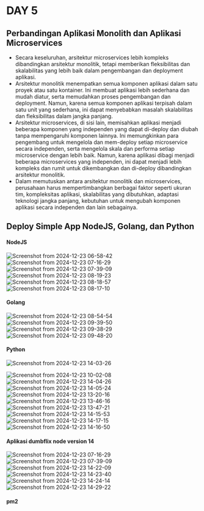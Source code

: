 # DAY 5
## Perbandingan Aplikasi Monolith dan Aplikasi Microservices
- Secara keseluruhan, arsitektur microservices lebih kompleks dibandingkan arsitektur monolitik, tetapi memberikan fleksibilitas dan skalabilitas yang lebih baik dalam pengembangan dan deployment aplikasi.
- Arsitektur monolitik menempatkan semua komponen aplikasi dalam satu proyek atau satu kontainer. Ini membuat aplikasi lebih sederhana dan mudah diatur, serta memudahkan proses pengembangan dan deployment. Namun, karena semua komponen aplikasi terpisah dalam satu unit yang sederhana, ini dapat menyebabkan masalah skalabilitas dan fleksibilitas dalam jangka panjang.
- Arsitektur microservices, di sisi lain, memisahkan aplikasi menjadi beberapa komponen yang independen yang dapat di-deploy dan diubah tanpa mempengaruhi komponen lainnya. Ini memungkinkan para pengembang untuk mengelola dan mem-deploy setiap microservice secara independen, serta mengelola skala dan performa setiap microservice dengan lebih baik. Namun, karena aplikasi dibagi menjadi beberapa microservices yang independen, ini dapat menjadi lebih kompleks dan rumit untuk dikembangkan dan di-deploy dibandingkan arsitektur monolitik.
- Dalam memutuskan antara arsitektur monolitik dan microservices, perusahaan harus mempertimbangkan berbagai faktor seperti ukuran tim, kompleksitas aplikasi, skalabilitas yang dibutuhkan, adaptasi teknologi jangka panjang, kebutuhan untuk mengubah komponen aplikasi secara independen dan lain sebagainya.
## Deploy Simple App NodeJS, Golang, dan Python
#### NodeJS
![Screenshot from 2024-12-23 06-58-42](https://github.com/user-attachments/assets/ad5d6c0b-3986-4d42-91af-a61f1dcb453c)
![Screenshot from 2024-12-23 07-16-29](https://github.com/user-attachments/assets/a158c2fa-df05-4fb1-8adf-60cad3952703)
![Screenshot from 2024-12-23 07-39-09](https://github.com/user-attachments/assets/3ea85836-bdb0-435e-877f-23286b040b23)
![Screenshot from 2024-12-23 08-19-23](https://github.com/user-attachments/assets/6a86ce3d-36ec-4627-b5fa-ff651f25b916)
![Screenshot from 2024-12-23 08-18-57](https://github.com/user-attachments/assets/1a206a80-eee2-4f59-879e-1d742679b429)
![Screenshot from 2024-12-23 08-17-10](https://github.com/user-attachments/assets/872a5b3f-7896-463b-b832-772712c001bc)
#### Golang
![Screenshot from 2024-12-23 08-54-54](https://github.com/user-attachments/assets/7c0764aa-6b1d-466e-abb9-69badc856da7)
![Screenshot from 2024-12-23 09-39-50](https://github.com/user-attachments/assets/8756c008-74a5-48e5-9e3c-6e6e2954c49a)
![Screenshot from 2024-12-23 09-38-29](https://github.com/user-attachments/assets/d340340b-3723-46a7-ba2b-2bad7c92f30f)
![Screenshot from 2024-12-23 09-48-20](https://github.com/user-attachments/assets/0771e518-c736-43f8-9117-5ecf38854c1c)
#### Python
![Screenshot from 2024-12-23 14-03-26](https://github.com/user-attachments/assets/3aa868bf-b796-410f-b4f3-7c661751ec0f)

![Screenshot from 2024-12-23 10-02-08](https://github.com/user-attachments/assets/aa7cd535-cce4-4db3-9820-ff2db539cc37)
![Screenshot from 2024-12-23 14-04-26](https://github.com/user-attachments/assets/bb01848f-ea32-4048-8472-435ad0855393)
![Screenshot from 2024-12-23 14-05-24](https://github.com/user-attachments/assets/06463ca2-fc08-4984-9d16-5303e2bc8743)
![Screenshot from 2024-12-23 13-20-16](https://github.com/user-attachments/assets/6ed44e9a-aaf4-4c6c-9102-be04081eacb4)
![Screenshot from 2024-12-23 13-46-16](https://github.com/user-attachments/assets/86be6265-10f0-42a0-b4fc-725d8fddd7b7)
![Screenshot from 2024-12-23 13-47-21](https://github.com/user-attachments/assets/adc1106e-c7a3-4a79-994e-ff559d61946b)
![Screenshot from 2024-12-23 14-15-53](https://github.com/user-attachments/assets/bce66fcb-2c88-43c7-802f-ff7110e05ade)
![Screenshot from 2024-12-23 14-17-15](https://github.com/user-attachments/assets/3f34ed6f-6afb-4b43-8538-49d4965f85de)
![Screenshot from 2024-12-23 14-16-50](https://github.com/user-attachments/assets/0bff2f8b-656c-4103-bb6a-dca135b9bd9b)
#### Aplikasi dumbflix node version 14
![Screenshot from 2024-12-23 07-16-29](https://github.com/user-attachments/assets/75f220f6-8fac-47d7-934f-dce378f9247b)
![Screenshot from 2024-12-23 07-39-09](https://github.com/user-attachments/assets/4b76fbce-e914-4354-b35a-0032ddbc442e)
![Screenshot from 2024-12-23 14-22-09](https://github.com/user-attachments/assets/a65e9385-f41d-4263-863d-ed956d47363d)
![Screenshot from 2024-12-23 14-23-40](https://github.com/user-attachments/assets/bf063aca-a9de-4e11-989e-da4815873e33)
![Screenshot from 2024-12-23 14-24-14](https://github.com/user-attachments/assets/6b16b652-3597-41a7-bbe8-e2622fcc28f2)
![Screenshot from 2024-12-23 14-29-22](https://github.com/user-attachments/assets/77db7223-3395-4d99-bf4a-046d15b9f703)
#### pm2
